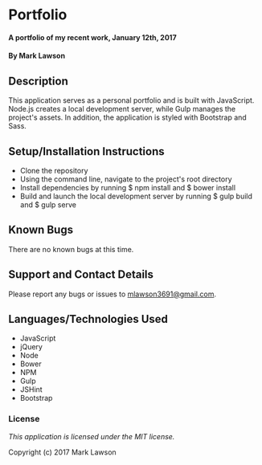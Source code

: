 # Portfolio

#### A portfolio of my recent work, January 12th, 2017

#### By Mark Lawson

## Description

This application serves as a personal portfolio and is built with JavaScript. Node.js creates a local development server, while Gulp manages the project's assets. In addition, the application is styled with Bootstrap and Sass.

## Setup/Installation Instructions

* Clone the repository
* Using the command line, navigate to the project's root directory
* Install dependencies by running $ npm install and $ bower install
* Build and launch the local development server by running $ gulp build and $ gulp serve

## Known Bugs

There are no known bugs at this time.

## Support and Contact Details

Please report any bugs or issues to mlawson3691@gmail.com.

## Languages/Technologies Used

* JavaScript
* jQuery
* Node
* Bower
* NPM
* Gulp
* JSHint
* Bootstrap

### License

*This application is licensed under the MIT license.*

Copyright (c) 2017 Mark Lawson
